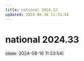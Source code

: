 ```yaml
---
title: national 2024.33
updated: 2024-08-16 11:33:54
---
```


# national 2024.33

(date: 2024-08-16 11:33:54)

